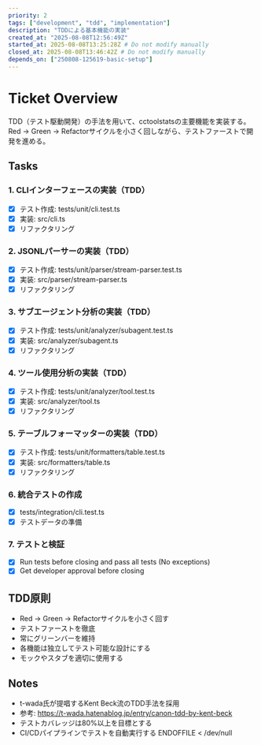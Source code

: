 ```yaml
---
priority: 2
tags: ["development", "tdd", "implementation"]
description: "TDDによる基本機能の実装"
created_at: "2025-08-08T12:56:49Z"
started_at: 2025-08-08T13:25:28Z # Do not modify manually
closed_at: 2025-08-08T13:46:42Z # Do not modify manually
depends_on: ["250808-125619-basic-setup"]
---
```


# Ticket Overview

TDD（テスト駆動開発）の手法を用いて、cctoolstatsの主要機能を実装する。Red → Green → Refactorサイクルを小さく回しながら、テストファーストで開発を進める。

## Tasks

### 1. CLIインターフェースの実装（TDD）
- [x] テスト作成: tests/unit/cli.test.ts
- [x] 実装: src/cli.ts
- [x] リファクタリング

### 2. JSONLパーサーの実装（TDD）
- [x] テスト作成: tests/unit/parser/stream-parser.test.ts
- [x] 実装: src/parser/stream-parser.ts
- [x] リファクタリング

### 3. サブエージェント分析の実装（TDD）
- [x] テスト作成: tests/unit/analyzer/subagent.test.ts
- [x] 実装: src/analyzer/subagent.ts
- [x] リファクタリング

### 4. ツール使用分析の実装（TDD）
- [x] テスト作成: tests/unit/analyzer/tool.test.ts
- [x] 実装: src/analyzer/tool.ts
- [x] リファクタリング

### 5. テーブルフォーマッターの実装（TDD）
- [x] テスト作成: tests/unit/formatters/table.test.ts
- [x] 実装: src/formatters/table.ts
- [x] リファクタリング

### 6. 統合テストの作成
- [x] tests/integration/cli.test.ts
- [x] テストデータの準備

### 7. テストと検証
- [x] Run tests before closing and pass all tests (No exceptions)
- [x] Get developer approval before closing

## TDD原則

- Red → Green → Refactorサイクルを小さく回す
- テストファーストを徹底
- 常にグリーンバーを維持
- 各機能は独立してテスト可能な設計にする
- モックやスタブを適切に使用する

## Notes

- t-wada氏が提唱するKent Beck流のTDD手法を採用
- 参考: https://t-wada.hatenablog.jp/entry/canon-tdd-by-kent-beck
- テストカバレッジは80%以上を目標とする
- CI/CDパイプラインでテストを自動実行する
ENDOFFILE < /dev/null
